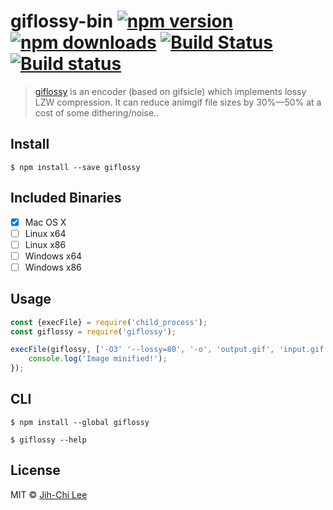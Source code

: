 # giflossy-bin [![npm version](https://img.shields.io/npm/v/giflossy.svg)](https://www.npmjs.com/package/giflossy) [![npm downloads](https://img.shields.io/npm/dm/giflossy.svg)](https://www.npmjs.com/package/giflossy) [![Build Status](https://travis-ci.org/jihchi/giflossy-bin.svg?branch=master)](https://travis-ci.org/jihchi/giflossy-bin) [![Build status](https://ci.appveyor.com/api/projects/status/lblrhmvt58uyqcmc?svg=true)](https://ci.appveyor.com/project/jihchi/giflossy-bin)

> [giflossy](https://github.com/pornel/giflossy) is an encoder (based on gifsicle) which implements lossy LZW compression. It can reduce animgif file sizes by 30%—50% at a cost of some dithering/noise..

## Install

```
$ npm install --save giflossy
```

## Included Binaries

- [x] Mac OS X
- [ ] Linux x64
- [ ] Linux x86
- [ ] Windows x64
- [ ] Windows x86

## Usage

```js
const {execFile} = require('child_process');
const giflossy = require('giflossy');

execFile(giflossy, ['-O3' '--lossy=80', '-o', 'output.gif', 'input.gif'], err => {
	console.log('Image minified!');
});
```


## CLI

```
$ npm install --global giflossy
```

```
$ giflossy --help
```


## License

MIT © [Jih-Chi Lee](https://github.com/jihchi)
